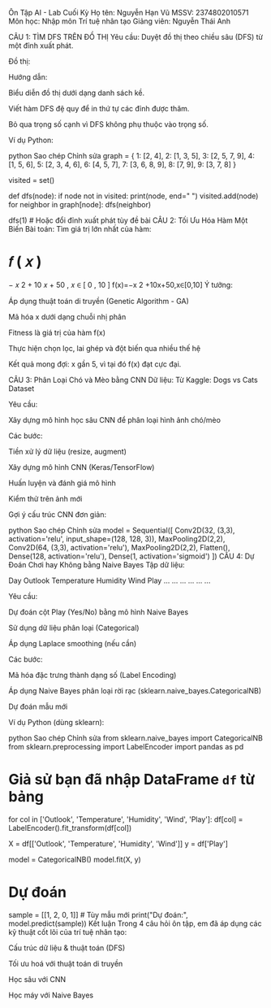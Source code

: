 Ôn Tập AI - Lab Cuối Kỳ
Họ tên: Nguyễn Hạn Vũ
MSSV: 2374802010571
Môn học: Nhập môn Trí tuệ nhân tạo
Giảng viên: Nguyễn Thái Anh

CÂU 1: TÌM DFS TRÊN ĐỒ THỊ
Yêu cầu: Duyệt đồ thị theo chiều sâu (DFS) từ một đỉnh xuất phát.

Đồ thị:


Hướng dẫn:

Biểu diễn đồ thị dưới dạng danh sách kề.

Viết hàm DFS đệ quy để in thứ tự các đỉnh được thăm.

Bỏ qua trọng số cạnh vì DFS không phụ thuộc vào trọng số.

Ví dụ Python:

python
Sao chép
Chỉnh sửa
graph = {
    1: [2, 4],
    2: [1, 3, 5],
    3: [2, 5, 7, 9],
    4: [1, 5, 6],
    5: [2, 3, 4, 6],
    6: [4, 5, 7],
    7: [3, 6, 8, 9],
    8: [7, 9],
    9: [3, 7, 8]
}

visited = set()

def dfs(node):
    if node not in visited:
        print(node, end=" ")
        visited.add(node)
        for neighbor in graph[node]:
            dfs(neighbor)

dfs(1)  # Hoặc đổi đỉnh xuất phát tùy đề bài
CÂU 2: Tối Ưu Hóa Hàm Một Biến
Bài toán:
Tìm giá trị lớn nhất của hàm:

𝑓
(
𝑥
)
=
−
𝑥
2
+
10
𝑥
+
50
,
𝑥
∈
[
0
,
10
]
f(x)=−x 
2
 +10x+50,x∈[0,10]
Ý tưởng:

Áp dụng thuật toán di truyền (Genetic Algorithm - GA)

Mã hóa x dưới dạng chuỗi nhị phân

Fitness là giá trị của hàm f(x)

Thực hiện chọn lọc, lai ghép và đột biến qua nhiều thế hệ

Kết quả mong đợi:
x gần 5, vì tại đó f(x) đạt cực đại.

CÂU 3: Phân Loại Chó và Mèo bằng CNN
Dữ liệu:
Từ Kaggle: Dogs vs Cats Dataset

Yêu cầu:

Xây dựng mô hình học sâu CNN để phân loại hình ảnh chó/mèo

Các bước:

Tiền xử lý dữ liệu (resize, augment)

Xây dựng mô hình CNN (Keras/TensorFlow)

Huấn luyện và đánh giá mô hình

Kiểm thử trên ảnh mới

Gợi ý cấu trúc CNN đơn giản:

python
Sao chép
Chỉnh sửa
model = Sequential([
    Conv2D(32, (3,3), activation='relu', input_shape=(128, 128, 3)),
    MaxPooling2D(2,2),
    Conv2D(64, (3,3), activation='relu'),
    MaxPooling2D(2,2),
    Flatten(),
    Dense(128, activation='relu'),
    Dense(1, activation='sigmoid')
])
CÂU 4: Dự Đoán Chơi hay Không bằng Naive Bayes
Tập dữ liệu:

Day	Outlook	Temperature	Humidity	Wind	Play
...	...	...	...	...	...

Yêu cầu:

Dự đoán cột Play (Yes/No) bằng mô hình Naive Bayes

Sử dụng dữ liệu phân loại (Categorical)

Áp dụng Laplace smoothing (nếu cần)

Các bước:

Mã hóa đặc trưng thành dạng số (Label Encoding)

Áp dụng Naive Bayes phân loại rời rạc (sklearn.naive_bayes.CategoricalNB)

Dự đoán mẫu mới

Ví dụ Python (dùng sklearn):

python
Sao chép
Chỉnh sửa
from sklearn.naive_bayes import CategoricalNB
from sklearn.preprocessing import LabelEncoder
import pandas as pd

# Giả sử bạn đã nhập DataFrame `df` từ bảng
for col in ['Outlook', 'Temperature', 'Humidity', 'Wind', 'Play']:
    df[col] = LabelEncoder().fit_transform(df[col])

X = df[['Outlook', 'Temperature', 'Humidity', 'Wind']]
y = df['Play']

model = CategoricalNB()
model.fit(X, y)

# Dự đoán
sample = [[1, 2, 0, 1]]  # Tùy mẫu mới
print("Dự đoán:", model.predict(sample))
Kết luận
Trong 4 câu hỏi ôn tập, em đã áp dụng các kỹ thuật cốt lõi của trí tuệ nhân tạo:

Cấu trúc dữ liệu & thuật toán (DFS)

Tối ưu hoá với thuật toán di truyền

Học sâu với CNN

Học máy với Naive Bayes
